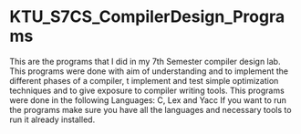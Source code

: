# KTU_S7CS_CompilerDesign_Programs
This are the programs that I did in my 7th Semester compiler design lab.
This programs were done with aim of understanding and to implement the different phases of a compiler, t implement and test simple optimization techniques and to give exposure to compiler writing tools. 
This programs were done in the following Languages: C, Lex and Yacc
If you want to run the programs make sure you have all the languages and necessary tools to run it already installed.

